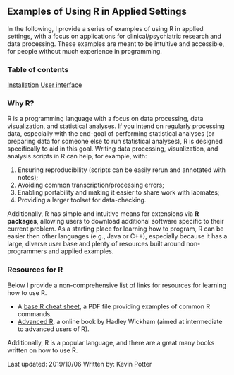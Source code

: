 ## Examples of Using R in Applied Settings

In the following, I provide a series of examples of using R in applied settings, with a focus on applications for clinical/psychiatric  research and data processing. These examples are meant to be intuitive and accessible, for people without much experience in programming.

### Table of contents

[Installation](docs/P001_R_installation.md)
[User interface](docs/P002_RStudio_GUI.md)

### Why R?

R is a programming language with a focus on data processing, data visualization, and statistical analyses. If you intend on regularly processing data, especially with the end-goal of performing statistical analyses (or preparing data for someone else to run statistical analyses), R is designed specifically to aid in this goal. Writing data processing, visualization, and analysis scripts in R can help, for example, with:
1. Ensuring reproducibility (scripts can be easily rerun and annotated with notes);
2. Avoiding common transcription/processing errors;
3. Enabling portability and making it easier to share work with labmates;
4. Providing a larger toolset for data-checking.

Additionally, R has simple and intuitive means for extensions via **R packages**, allowing users to download additional software specific to their current problem. As a starting place for learning how to program, R can be easier then other languages (e.g., Java or C++), especially because it has a large, diverse user base and plenty of resources built around non-programmers and applied examples.

### Resources for R

Below I provide a non-comprehensive list of links for resources for learning how to use R.
* A [base R cheat sheet](github.com/rstudio/cheatsheets/raw/master/base-r.pdf), a PDF file providing examples of common R commands.
* [Advanced R](http://adv-r.had.co.nz/Introduction.html), a online book by Hadley Wickham (aimed at intermediate to advanced users of R).

Additionally, R is a popular language, and there are a great many books written on how to use R.

Last updated: 2019/10/06
Written by: Kevin Potter
